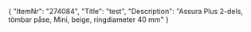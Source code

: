 {
  "ItemNr": "274084",
  "Title": "test",
  "Description": "Assura Plus 2-dels, tömbar påse, Mini, beige, ringdiameter 40 mm"
}